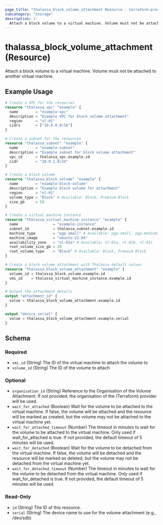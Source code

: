 ```yaml
---
page_title: "thalassa_block_volume_attachment Resource - terraform-provider-thalassa"
subcategory: "Storage"
description: |-
  Attach a block volume to a virtual machine. Volume must not be attached to another virtual machine.
---
```


# thalassa_block_volume_attachment (Resource)

Attach a block volume to a virtual machine. Volume must not be attached to another virtual machine.

## Example Usage

```terraform
# Create a VPC for the resources
resource "thalassa_vpc" "example" {
  name        = "example-vpc"
  description = "Example VPC for block volume attachment"
  region      = "nl-01"
  cidrs       = ["10.0.0.0/16"]
}

# Create a subnet for the resources
resource "thalassa_subnet" "example" {
  name        = "example-subnet"
  description = "Example subnet for block volume attachment"
  vpc_id      = thalassa_vpc.example.id
  cidr        = "10.0.1.0/24"
}

# Create a block volume
resource "thalassa_block_volume" "example" {
  name        = "example-block-volume"
  description = "Example block volume for attachment"
  region      = "nl-01"
  volume_type = "Block" # Available: Block, Premium Block
  size_gb     = 50
}

# Create a virtual machine instance
resource "thalassa_virtual_machine_instance" "example" {
  name                = "example-instance"
  subnet_id           = thalassa_subnet.example.id
  machine_type        = "pgp-small" # Available: pgp-small, pgp-medium, pgp-large, pgp-xlarge, pgp-2xlarge, pgp-4xlarge, dgp-small, dgp-medium, dgp-large, dgp-xlarge, dgp-2xlarge, dgp-4xlarge
  machine_image       = "ubuntu-22.04"
  availability_zone   = "nl-01a" # Available: nl-01a, nl-01b, nl-01c
  root_volume_size_gb = 20
  root_volume_type    = "Block" # Available: Block, Premium Block
}

# Create a block volume attachment with Thalassa default values
resource "thalassa_block_volume_attachment" "example" {
  volume_id = thalassa_block_volume.example.id
  vmi_id    = thalassa_virtual_machine_instance.example.id
}

# Output the attachment details
output "attachment_id" {
  value = thalassa_block_volume_attachment.example.id
}

output "device_serial" {
  value = thalassa_block_volume_attachment.example.serial
}
```
<!-- schema generated by tfplugindocs -->
## Schema

### Required

- `vmi_id` (String) The ID of the virtual machine to attach the volume to
- `volume_id` (String) The ID of the volume to attach

### Optional

- `organisation_id` (String) Reference to the Organisation of the Volume Attachment. If not provided, the organisation of the (Terraform) provider will be used.
- `wait_for_attached` (Boolean) Wait for the volume to be attached to the virtual machine. If false, the volume will be attached and the resource will be marked as created, but the volume may not be attached to the virtual machine yet.
- `wait_for_attached_timeout` (Number) The timeout in minutes to wait for the volume to be attached to the virtual machine. Only used if wait_for_attached is true. If not provided, the default timeout of 5 minutes will be used.
- `wait_for_detached` (Boolean) Wait for the volume to be detached from the virtual machine. If false, the volume will be detached and the resource will be marked as deleted, but the volume may not be detached from the virtual machine yet.
- `wait_for_detached_timeout` (Number) The timeout in minutes to wait for the volume to be detached from the virtual machine. Only used if wait_for_detached is true. If not provided, the default timeout of 5 minutes will be used.

### Read-Only

- `id` (String) The ID of this resource.
- `serial` (String) The device name to use for the volume attachment (e.g., /dev/sdb)

 